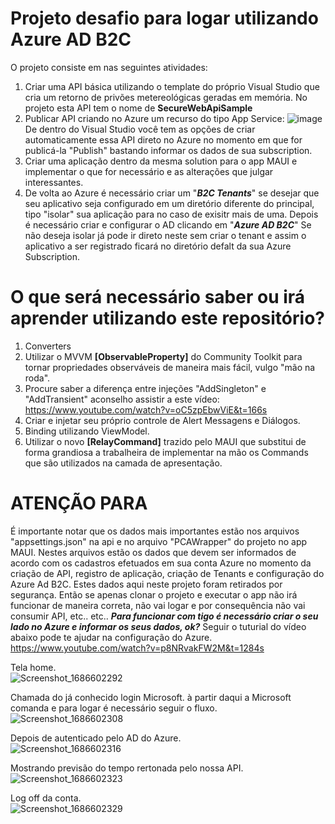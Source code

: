 # Projeto desafio para logar utilizando Azure AD B2C
O projeto consiste em nas seguintes atividades:
1. Criar uma API básica utilizando o template do próprio Visual Studio que cria um retorno de privões metereológicas geradas em memória. No projeto esta API tem o nome de **SecureWebApiSample**
2. Publicar API criando no Azure um recurso do tipo App Service:
![image](https://github.com/breula/AvanadeMauiMsalAuth/assets/17342213/a1d25efa-cd47-4c2c-9f71-a40c9650f5bb)<br>
De dentro do Visual Studio você tem as opções de criar automaticamente essa API direto no Azure no momento em que for publicá-la "Publish" bastando informar os dados de sua subscription.
3. Criar uma aplicação dentro da mesma solution para o app MAUI e implementar o que for necessário e as alterações que julgar interessantes.
4. De volta ao Azure é necessário criar um "***B2C Tenants***" 
se desejar que seu aplicativo seja configurado em um diretório diferente do principal, tipo "isolar" sua aplicação para no caso de exisitr mais de uma. Depois é necessário criar e configurar o AD clicando em
"***Azure AD B2C***" Se não deseja isolar já pode ir direto neste sem criar o tenant e assim o aplicativo a ser registrado ficará no diretório defalt da sua Azure Subscription. 

# O que será necessário saber ou irá aprender utilizando este repositório?
1. Converters
2. Utilizar o MVVM **[ObservableProperty]** do Community Toolkit para tornar propriedades observáveis de maneira mais fácil, vulgo "mão na roda".
3. Procure saber a diferença entre injeções "AddSingleton" e "AddTransient" aconselho assistir a este vídeo: https://www.youtube.com/watch?v=oC5zpEbwViE&t=166s
4. Criar e injetar seu próprio controle de Alert Messagens e Diálogos.
5. Binding utilizando ViewModel.
6. Utilizar o novo **[RelayCommand]** trazido pelo MAUI que substitui de forma grandiosa a trabalheira de implementar na mão os Commands que são utilizados na camada de apresentação.

# ATENÇÃO PARA
É importante notar que os dados mais importantes estão nos arquivos "appsettings.json" na api e no arquivo "PCAWrapper" do projeto no app MAUI. Nestes arquivos estão os dados que devem ser informados de acordo com os cadastros efetuados em sua conta Azure no momento da criação de API, registro de aplicação, criação de Tenants e configuração do Azure Ad B2C.
Estes dados aqui neste projeto foram retirados por segurança. Então se apenas clonar o projeto e executar o app não irá funcionar de maneira correta, não vai logar e por consequência não vai consumir API, etc.. etc..
***Para funcionar com tigo é necessário criar o seu lado no Azure e informar os seus dados, ok?***
Seguir o tuturial do vídeo abaixo pode te ajudar na configuração do Azure.<br>
https://www.youtube.com/watch?v=p8NRvakFW2M&t=1284s


Tela home.<br>
![Screenshot_1686602292](https://github.com/breula/AvanadeMauiMsalAuth/assets/17342213/9dc8100b-00d5-4bef-a9cb-6c614f8e947e)

Chamada do já conhecido login Microsoft. à partir daqui a Microsoft comanda e para logar é necessário seguir o fluxo.<br>
![Screenshot_1686602308](https://github.com/breula/AvanadeMauiMsalAuth/assets/17342213/2bfa5d6a-d8c7-466b-a18d-d10b7f91ecc9)

Depois de autenticado pelo AD do Azure.<br>
![Screenshot_1686602316](https://github.com/breula/AvanadeMauiMsalAuth/assets/17342213/c1a7c2a7-546d-4fd1-9377-bdc1a7cb05cc)

Mostrando previsão do tempo rertonada pelo nossa API.<br>
![Screenshot_1686602323](https://github.com/breula/AvanadeMauiMsalAuth/assets/17342213/c196df5e-d359-4e6e-9519-da285776732a)

Log off da conta.<br>
![Screenshot_1686602329](https://github.com/breula/AvanadeMauiMsalAuth/assets/17342213/7b73a954-c6d5-463d-be04-f3f8edeedcec)
